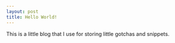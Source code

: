 ```yaml
---
layout: post
title: Hello World!
---
```


This is a little blog that I use for storing little gotchas and snippets.
